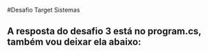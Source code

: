 #Desafio Target Sistemas

## A resposta do desafio 3 está no program.cs, também vou deixar ela abaixo:

```c#

```
